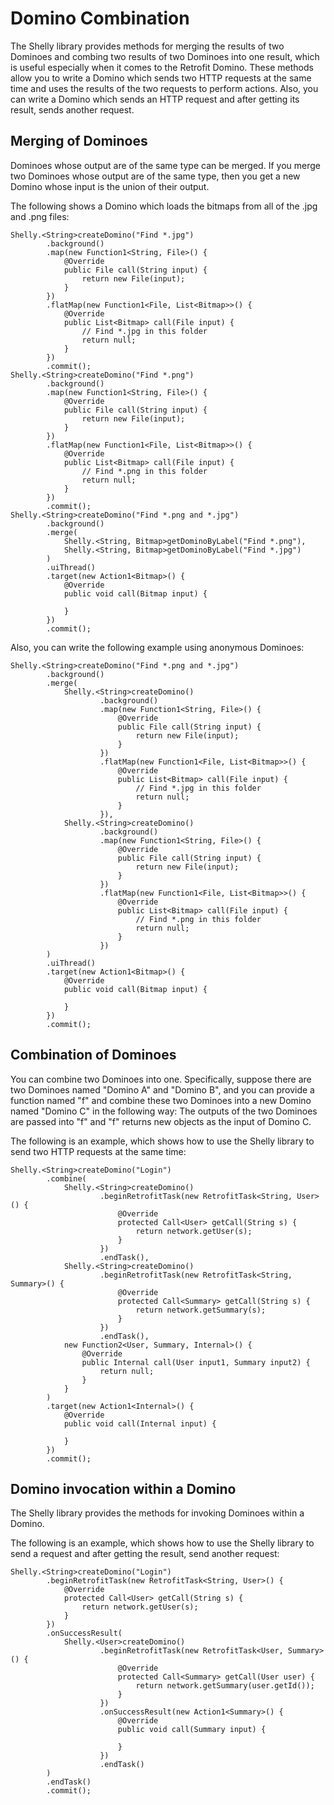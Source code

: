 # Domino Combination

The Shelly library provides methods for merging the results of two Dominoes and combing two
results of two Dominoes into one result, which is useful especially when it comes to the Retrofit
Domino. These methods allow you to write a Domino which sends two HTTP requests at the same time
and uses the results of the two requests to perform actions. Also, you can write a Domino which
sends an HTTP request and after getting its result, sends another request.

## Merging of Dominoes

Dominoes whose output are of the same type can be merged.
 If you merge two Dominoes whose output are of the same type, then you get
a new Domino whose input is the union of their output.

The following shows a Domino which loads the bitmaps from all of the .jpg and .png files:

```
Shelly.<String>createDomino("Find *.jpg")
        .background()
        .map(new Function1<String, File>() {
            @Override
            public File call(String input) {
                return new File(input);
            }
        })
        .flatMap(new Function1<File, List<Bitmap>>() {
            @Override
            public List<Bitmap> call(File input) {
                // Find *.jpg in this folder
                return null;
            }
        })
        .commit();
Shelly.<String>createDomino("Find *.png")
        .background()
        .map(new Function1<String, File>() {
            @Override
            public File call(String input) {
                return new File(input);
            }
        })
        .flatMap(new Function1<File, List<Bitmap>>() {
            @Override
            public List<Bitmap> call(File input) {
                // Find *.png in this folder
                return null;
            }
        })
        .commit();
Shelly.<String>createDomino("Find *.png and *.jpg")
        .background()
        .merge(
            Shelly.<String, Bitmap>getDominoByLabel("Find *.png"),
            Shelly.<String, Bitmap>getDominoByLabel("Find *.jpg")
        )
        .uiThread()
        .target(new Action1<Bitmap>() {
            @Override
            public void call(Bitmap input) {

            }
        })
        .commit();
```

Also, you can write the following example using anonymous Dominoes:

```
Shelly.<String>createDomino("Find *.png and *.jpg")
        .background()
        .merge(
            Shelly.<String>createDomino()
                    .background()
                    .map(new Function1<String, File>() {
                        @Override
                        public File call(String input) {
                            return new File(input);
                        }
                    })
                    .flatMap(new Function1<File, List<Bitmap>>() {
                        @Override
                        public List<Bitmap> call(File input) {
                            // Find *.jpg in this folder
                            return null;
                        }
                    }),
            Shelly.<String>createDomino()
                    .background()
                    .map(new Function1<String, File>() {
                        @Override
                        public File call(String input) {
                            return new File(input);
                        }
                    })
                    .flatMap(new Function1<File, List<Bitmap>>() {
                        @Override
                        public List<Bitmap> call(File input) {
                            // Find *.png in this folder
                            return null;
                        }
                    })
        )
        .uiThread()
        .target(new Action1<Bitmap>() {
            @Override
            public void call(Bitmap input) {

            }
        })
        .commit();
```

## Combination of Dominoes

You can combine two Dominoes into one. Specifically, suppose there are two Dominoes named "Domino A"
and "Domino B", and you can provide a function named "f" and combine these two Dominoes into a new Domino
named "Domino C" in the following way: The outputs of the two Dominoes are passed into "f" and "f"
returns new objects as the input of Domino C.

The following is an example, which shows how to use the Shelly library to send two HTTP requests at
the same time:

```
Shelly.<String>createDomino("Login")
        .combine(
            Shelly.<String>createDomino()
                    .beginRetrofitTask(new RetrofitTask<String, User>() {
                        @Override
                        protected Call<User> getCall(String s) {
                            return network.getUser(s);
                        }
                    })
                    .endTask(),
            Shelly.<String>createDomino()
                    .beginRetrofitTask(new RetrofitTask<String, Summary>() {
                        @Override
                        protected Call<Summary> getCall(String s) {
                            return network.getSummary(s);
                        }
                    })
                    .endTask(),
            new Function2<User, Summary, Internal>() {
                @Override
                public Internal call(User input1, Summary input2) {
                    return null;
                }
            }
        )
        .target(new Action1<Internal>() {
            @Override
            public void call(Internal input) {

            }
        })
        .commit();
```

## Domino invocation within a Domino

The Shelly library provides the methods for invoking Dominoes within a Domino.

The following is an example, which shows how to use the Shelly library to send a request and after
getting the result, send another request:

```
Shelly.<String>createDomino("Login")
        .beginRetrofitTask(new RetrofitTask<String, User>() {
            @Override
            protected Call<User> getCall(String s) {
                return network.getUser(s);
            }
        })
        .onSuccessResult(
            Shelly.<User>createDomino()
                    .beginRetrofitTask(new RetrofitTask<User, Summary>() {
                        @Override
                        protected Call<Summary> getCall(User user) {
                            return network.getSummary(user.getId());
                        }
                    })
                    .onSuccessResult(new Action1<Summary>() {
                        @Override
                        public void call(Summary input) {

                        }
                    })
                    .endTask()
        )
        .endTask()
        .commit();
```
